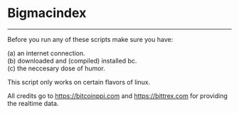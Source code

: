 # Bigmacindex
-------------
Before you run any of these scripts make sure you have:

(a) an internet connection.  
(b) downloaded and (compiled) installed bc.  
(c) the neccesary dose of humor.  

This script only works on certain flavors of linux.

All credits go to https://bitcoinppi.com and https://bittrex.com for providing the realtime data.
